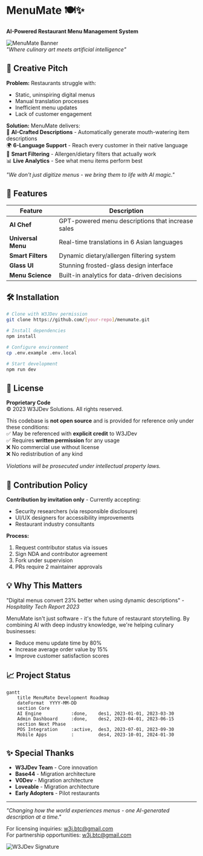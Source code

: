 # MenuMate 🍽️✨  
**AI-Powered Restaurant Menu Management System**  

![MenuMate Banner](https://placehold.co/1200x400/1e1b4b/white?text=MenuMate\nRevolutionizing%20Restaurant%20Menus%20with%20AI)  
*"Where culinary art meets artificial intelligence"*

## 🌟 Creative Pitch  
**Problem:** Restaurants struggle with:  
- Static, uninspiring digital menus  
- Manual translation processes  
- Inefficient menu updates  
- Lack of customer engagement  

**Solution:** MenuMate delivers:  
🤖 **AI-Crafted Descriptions** - Automatically generate mouth-watering item descriptions  
🌍 **6-Language Support** - Reach every customer in their native language  
📱 **Smart Filtering** - Allergen/dietary filters that actually work  
📊 **Live Analytics** - See what menu items perform best  

*"We don't just digitize menus - we bring them to life with AI magic."*  

## 🚀 Features  
| Feature | Description |  
|---------|-------------|  
| **AI Chef** | GPT-powered menu descriptions that increase sales |  
| **Universal Menu** | Real-time translations in 6 Asian languages |  
| **Smart Filters** | Dynamic dietary/allergen filtering system |  
| **Glass UI** | Stunning frosted-glass design interface |  
| **Menu Science** | Built-in analytics for data-driven decisions |  

## 🛠️ Installation  
```bash
# Clone with W3JDev permission
git clone https://github.com/[your-repo]/menumate.git

# Install dependencies
npm install

# Configure environment
cp .env.example .env.local

# Start development
npm run dev
```

## 📜 License  
**Proprietary Code**  
© 2023 W3JDev Solutions. All rights reserved.

This codebase is **not open source** and is provided for reference only under these conditions:  
✅ May be referenced with **explicit credit** to W3JDev  
✅ Requires **written permission** for any usage  
❌ No commercial use without license  
❌ No redistribution of any kind  

*Violations will be prosecuted under intellectual property laws.*

## 🤝 Contribution Policy  
**Contribution by invitation only** - Currently accepting:  
- Security researchers (via responsible disclosure)  
- UI/UX designers for accessibility improvements  
- Restaurant industry consultants  

**Process:**  
1. Request contributor status via issues  
2. Sign NDA and contributor agreement  
3. Fork under supervision  
4. PRs require 2 maintainer approvals  

## 💡 Why This Matters  
"Digital menus convert 23% better when using dynamic descriptions" - *Hospitality Tech Report 2023*  

MenuMate isn't just software - it's the future of restaurant storytelling. By combining AI with deep industry knowledge, we're helping culinary businesses:  
- Reduce menu update time by 80%  
- Increase average order value by 15%  
- Improve customer satisfaction scores  

## 📈 Project Status  
```mermaid
gantt
    title MenuMate Development Roadmap
    dateFormat  YYYY-MM-DD
    section Core
    AI Engine           :done,    des1, 2023-01-01, 2023-03-30
    Admin Dashboard     :done,    des2, 2023-04-01, 2023-06-15
    section Next Phase
    POS Integration     :active,  des3, 2023-07-01, 2023-09-30
    Mobile Apps         :         des4, 2023-10-01, 2024-01-30
```

## ✨ Special Thanks  
- **W3JDev Team** - Core innovation  
- **Base44** - Migration architecture
- **V0Dev** - Migration architecture
- **Loveable** - Migration architecture
- **Early Adopters** - Pilot restaurants  

---

*"Changing how the world experiences menus - one AI-generated description at a time."*  

For licensing inquiries: w3j.btc@gmail.com  
For partnership opportunities: w3j.btc@gmail.com  

![W3JDev Signature](https://placehold.co/200x50/1e1b4b/white?text=W3JDev%20Approved)  

